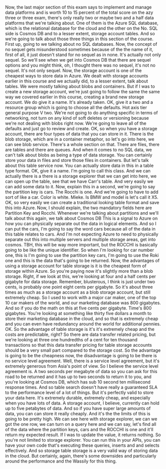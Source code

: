 Now, the last major section of this exam says to implement and manage data platforms and is worth 10
to 15 percent of the total score on the azy three or three exam, there's only really two or maybe two
and a half data platforms that we're talking about.
One of them is the Azure SQL database, which is the relational database for the cloud and the other
on the No.
SQL side is Cosmos DB and to a lesser extent, storage account tables.
And so we're going to talk about those three things in this section of the course.
First up, going to we talking about no SQL databases.
Now, the concept of no sequel gets misunderstood sometimes because of the the name of it, first of
all, it just doesn't stand for no sequel as in none.
It's actually not only sequel.
So we'll see when we get into Cosmos DB that there are sequel options and you might think, oh, I thought
there was no sequel, it's not no sequel.
It's not only sequel.
Now, the storage account is one of the cheapest ways to store data in Azure.
We dealt with storage accounts earlier in this course and we actually did, to a lesser extent, talk
about tables.
We were mostly talking about blobs and containers.
But if I was to create a new storage account, we're just going to follow the same the same way we covered
earlier in this course, creating a brand new storage account.
We do give it a name.
It's already taken.
OK, give it a two and a resource group which is going to choose all the defaults.
Hot axis tier general purpose V two.
We're not going to do anything specific in terms of networking, not turn on any kind of soft deletes
or versioning because we're not dealing with blobs right now.
We're going to leave all of the defaults and just go to review and create.
OK, so when you have a storage account, there are four types of data that you can store in it.
There is the blob storage, which are in a container metaphor, so let's go into here, we can see blob
service.
There's a whole section on that.
There are files, there are tables and there are queues.
And when it comes to no SQL data, we can't talk about blobs as being a type of data storage.
You can certainly store your data in files and store those files in containers.
But let's talk about this table service now.
You can actually store data in this in a table type format.
OK, give it a name.
I'm going to call this class.
And we can actually there is a there is a storage explorer that we can get into here, we can open up
the table, see that we have Carr's table.
And very easily we can add some data to it.
Now, explain this in a second, we're going to say the partition key is cars.
The Rocchi is one.
And we're going to have to add sort of like a car.
Color is white.
Mieke.
Is BMW and model is let's call it X5.
OK, so very easily we can create a traditional looking table format and save this into Azure.
Now, I should explain, the two mandatory fields here are Partition Key and Rocchi.
Whenever we're talking about partitions and we'll talk about this again, we talk about Cosmos DB This
is a signal to Azure on how you can physically separate out the data in logical elements.
And so I can put the cars, I'm going to say the word cars because all of the data in this table relates
to cars.
And I'm not expecting Azure to need to physically separate out this into multiple servers and multiple
storage areas, get into cosmos.
TBH, this will be way more important, but the ROCCHI is basically going to be like the unique identifier.
So when I'm looking for car number one, this is I'm going to use the partition key cars, I'm going
to use the Roki one and this is the data that's going to be returned.
Now, the advantages of using a storage account for table storage is it is the cheapest form of storage
within Azure.
So you're paying now it's slightly more than a blob storage.
Right, if we look at this, we're looking at four and a half cents per gigabyte for data storage.
Remember, blusterous, I think is just under two cents, is probably one point eight cents per gigabyte.
So it's about three times as much as a storage account as a blob storage account, but still extremely
cheap.
So I used to work with a major car maker, one of the top 10 car makers of the world, and our marketing
database was 800 gigabytes.
And so if you do the math on this at five cents per gigabyte.
Time's 800 gigabytes.
You're looking at something like thirty five dollars a month to store their marketing database in the
cloud, and so that is extremely cheap and you can even have redundancy around the world for additional
pennies.
OK.
So the advantage of table storage is it's it's extremely cheap and the costs are predictable, right?
So there are data transfer related pricing, but we're looking at three one hundredths of a cent for
ten thousand transactions so that this data transfer pricing for table storage accounts should be a
very small part compared to the storage cost.
So the advantage is going to be the cheapness now, the disadvantage is going to be there is no service
level agreement.
Well, there is a service level agreement, but it's extremely generous from Asia's point of view.
So I believe the service level agreement is.
A two seconds per megabyte of data so you can ask for this road to be returned and it has up to two
seconds to return it to you, and you're looking at Cosmos DB, which has sub 10 second ten millisecond
response times.
And so table search doesn't have really a guaranteed SLA to the performance level of a lot of things.
But it's perfectly valid to store your data here.
It's extremely durable, extremely cheap, and especially when you have lots of data.
A storage account, I believe, currently can hold up to five petabytes of data.
And so if you have super large amounts of data, you can can store it really cheaply.
And it's the the limits of this is going to be pretty high.
We can see here with storage explorer, we can we got the one row, we can turn on a query here and
we can say, let's find all of the data where the partition keys, cars and the ROCCHI is one and it'll
return my expected result.
If I was to update the value, it returns nothing.
So you're not limited to storage explorer.
You can run this in your APIs, you can have your own code that's executing these queries, inserts
and and selects effectively.
And so storage table storage is a very valid way of storing data in the cloud.
But certainly, again, there's some downsides and particularly around the performance and the Wassily
for this thing.
